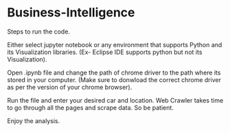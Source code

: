 # Business-Intelligence

Steps to run the code.

Either select jupyter notebook or any environment that supports Python and its Visualization libraries. (Ex- Eclipse IDE supports python but not its Visualization).

Open .ipynb file and change the path of chrome driver to the path where its stored in your computer. (Make sure to donwload the correct chrome driver as per the version of your chrome browser).

Run the file and enter your desired car and location.
Web Crawler takes time to go through all the pages and scrape data. So be patient.

Enjoy the analysis.
